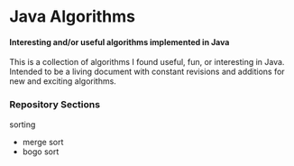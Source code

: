 # Java Algorithms

#### Interesting and/or useful algorithms implemented in Java

This is a collection of algorithms I found useful, fun, or interesting in Java. Intended to be a living document with constant revisions and additions for new and exciting algorithms.


### Repository Sections
sorting
* merge sort
* bogo sort
